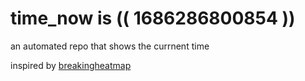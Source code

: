 # time_now is (( 1686286800854 ))

an automated repo that shows the currnent time

inspired by [breakingheatmap](https://github.com/breakingheatmap/breakingheatmap)